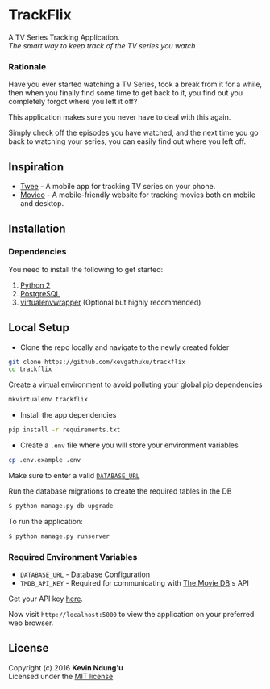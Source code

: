 # TrackFlix

A TV Series Tracking Application.  
_The smart way to keep track of the TV series you watch_

### Rationale

Have you ever started watching a TV Series, took a break from it for a while,
then when you finally find some time to get back to it, you find out you completely forgot where you left it off?

This application makes sure you never have to deal with this again.

Simply check off the episodes you have watched, and the next time you go back to
watching your series, you can easily find out where you left off.

## Inspiration

- [Twee](https://twee-app.com/) - A mobile app for tracking TV series on your phone.
- [Movieo](https://movieo.me) - A mobile-friendly website for tracking movies both on mobile and desktop.

## Installation

### Dependencies

You need to install the following to get started:

1. [Python 2](https://python.org)
2. [PostgreSQL](http://www.postgresql.org/download/macosx/)
3. [virtualenvwrapper](http://virtualenvwrapper.readthedocs.io/en/latest/) (Optional but highly recommended)

## Local Setup

- Clone the repo locally and navigate to the newly created folder

```sh
git clone https://github.com/kevgathuku/trackflix
cd trackflix
```

Create a virtual environment to avoid polluting your global pip dependencies

```sh
mkvirtualenv trackflix
```

 - Install the app dependencies

```sh
pip install -r requirements.txt
```

 - Create a `.env` file where you will store your environment variables

 ```sh
 cp .env.example .env
 ```
 Make sure to enter a valid [`DATABASE_URL`](http://flask-sqlalchemy.pocoo.org/2.1/config/#connection-uri-format)

Run the database migrations to create the required tables in the DB

```sh
$ python manage.py db upgrade
```

To run the application:

```sh
$ python manage.py runserver
```

### Required Environment Variables

- `DATABASE_URL` - Database Configuration
- `TMDB_API_KEY` - Required for communicating with [The Movie DB](https://www.themoviedb.org/)'s API

Get your API key [here](https://www.themoviedb.org/account).

Now visit `http://localhost:5000` to view the application on your preferred web browser.

## License
Copyright (c) 2016 __Kevin Ndung'u__  
Licensed under the [MIT license](http://mit-license.org/)

